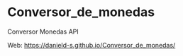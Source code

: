 # Conversor_de_monedas
Conversor Monedas API

Web: https://danield-s.github.io/Conversor_de_monedas/
